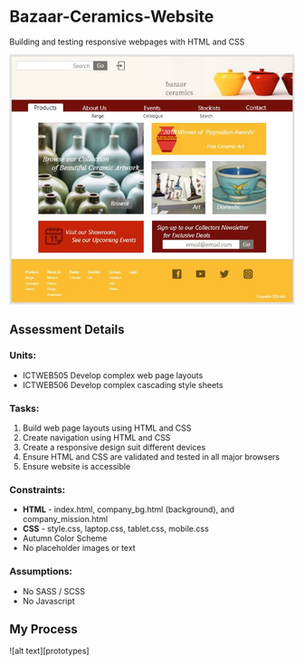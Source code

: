 # Bazaar-Ceramics-Website
Building and testing responsive webpages with HTML and CSS

![alt text][index.html]

[index.html]: https://github.com/SD-Smith/Bazaar-Ceramics-Website/blob/master/index.jpg
"Bazaar Ceramics Home Page"

## Assessment Details

### Units: 
* ICTWEB505 Develop complex web page layouts
* ICTWEB506 Develop complex cascading style sheets

### Tasks:
1. Build web page layouts using HTML and CSS
2. Create navigation using HTML and CSS
3. Create a responsive design suit different devices
4. Ensure HTML and CSS are validated and tested in all major browsers
5. Ensure website is accessible

### Constraints:
* __HTML__ - index.html, company_bg.html (background), and company_mission.html
* __CSS__ - style.css, laptop.css, tablet.css, mobile.css
* Autumn Color Scheme
* No placeholder images or text

### Assumptions:
* No SASS / SCSS
* No Javascript

## My Process
![alt text][prototypes]

[index.html]: https://github.com/SD-Smith/Bazaar-Ceramics-Website/blob/master/prototypes.jpg
"late stage prototypes drawn in Adobe XD"
